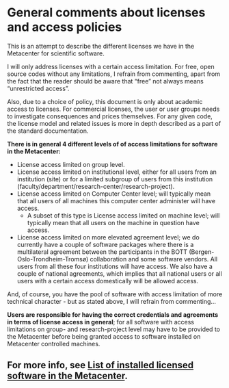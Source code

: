 

# General comments about licenses and access policies

This is an attempt to describe the different licenses we have in the Metacenter
for scientific software.

I will only address licenses with a certain access limitation. For free, open
source codes without any limitations, I refrain from commenting, apart from the
fact that the reader should be aware that “free” not always means
“unrestricted access”.

Also, due to a choice of policy, this document is only about academic access to
licenses. For commercial licenses, the user or user groups needs to investigate
consequences and prices themselves. For any given code, the license model and
related issues is more in depth described as a part of the standard
documentation.

**There is in general  4 different levels of of access limitations for software
in the Metacenter:**

* License access limited on group level.
* License access limited on institutional level, either for all users from an institution (site) or for a limited subgroup of users from this institution (faculty/department/research-center/research-project).
* License access limited on Computer Center level; will typically mean that all users of all machines this computer center administer will have access.
	* A subset of this type is License access limited on machine level; will typically mean that all users on the machine in question have access.
* License access limited on more elevated agreement level; we do currently have a couple of software packages where there is a multilateral agreement between the participants in the BOTT (Bergen-Oslo-Trondheim-Tromsø) collaboration and some software vendors. All users from all these four institutions will have access. We also have a couple of national agreements, which implies that all national users or all users with a certain access domestically will be allowed access.

And, of course, you have the pool of software with access limitation of more
technical character - but as stated above, I will refrain from commenting...

**Users are responsible for having the correct credentials and agreements in
terms of license access in general**; for all software with access limitations
on group- and research-project level may have to be provided to the Metacenter
before being granted access to software installed on Metacenter controlled
machines.

## For more info, see [List of installed licensed software in the Metacenter](software-list.md).
